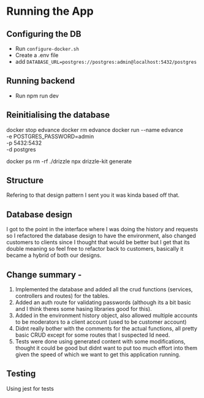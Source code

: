 # Running the App

## Configuring the DB

-   Run `configure-docker.sh`
-   Create a .env file
-   add `DATABASE_URL=postgres://postgres:admin@localhost:5432/postgres`

## Running backend

-   Run npm run dev

## Reinitialising the database

docker stop edvance
docker rm edvance
docker run --name edvance \
  -e POSTGRES_PASSWORD=admin \
  -p 5432:5432 \
  -d postgres

docker ps
rm -rf ./drizzle
npx drizzle-kit generate

## Structure

Refering to that design pattern I sent you it was kinda based off that.

## Database design

I got to the point in the interface where I was doing the history and requests so I refactored the database design to have the environment, also changed customers to clients since I thought that would be better but I get that its double meaning so feel free to refactor back to customers, basically it became a hybrid of both our designs. 


## Change summary - 
1. Implemented the database and added all the crud functions (services, controllers and routes) for the tables. 
2. Added an auth route for validating passwords (although its a bit basic and I think theres some hasing libraries good for this).
3. Added in the environment history object, also allowed multiple accounts to be moderators to a client account (used to be customer account)
4. Didnt really bother with the comments for the actual functions, all pretty basic CRUD except for some routes that I suspected Id need. 
5. Tests were done using generated content with some modifications, thought it could be good but didnt want to put too much effort into them given the speed of which we want to get this application running.

## Testing

Using jest for tests
